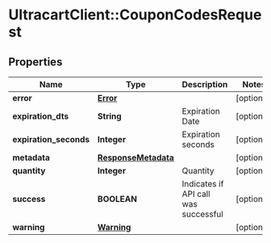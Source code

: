 # UltracartClient::CouponCodesRequest

## Properties
Name | Type | Description | Notes
------------ | ------------- | ------------- | -------------
**error** | [**Error**](Error.md) |  | [optional] 
**expiration_dts** | **String** | Expiration Date | [optional] 
**expiration_seconds** | **Integer** | Expiration seconds | [optional] 
**metadata** | [**ResponseMetadata**](ResponseMetadata.md) |  | [optional] 
**quantity** | **Integer** | Quantity | [optional] 
**success** | **BOOLEAN** | Indicates if API call was successful | [optional] 
**warning** | [**Warning**](Warning.md) |  | [optional] 


